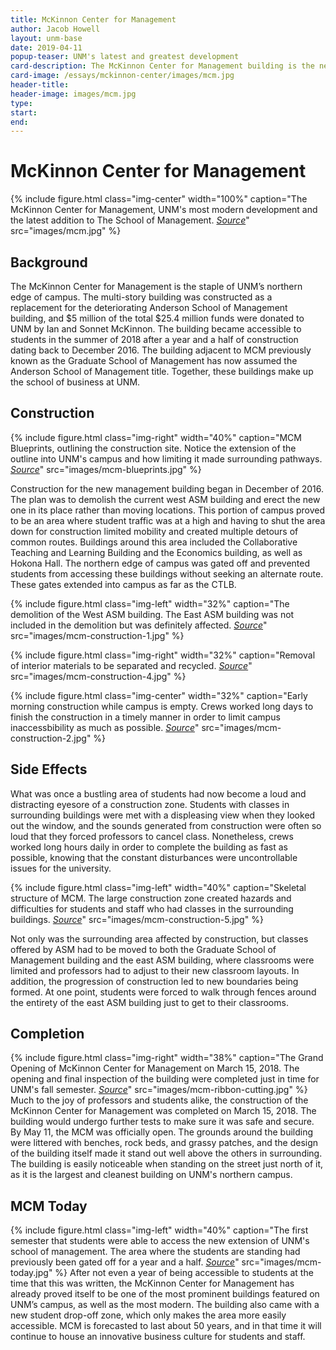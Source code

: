 ```yaml
---
title: McKinnon Center for Management
author: Jacob Howell
layout: unm-base
date: 2019-04-11
popup-teaser: UNM's latest and greatest development
card-description: The McKinnon Center for Management building is the newest addition to UNM's School of Management program
card-image: /essays/mckinnon-center/images/mcm.jpg
header-title: 
header-image: images/mcm.jpg
type: 
start: 
end:
---
```


# McKinnon Center for Management

{% include figure.html class="img-center" width="100%" caption="The McKinnon Center for Management, UNM's most modern development and the latest addition to The School of Management. [_Source_](https://www.mgt.unm.edu/building/construction-photos.asp)" src="images/mcm.jpg" %}

## Background

The McKinnon Center for Management is the staple of UNM’s northern edge of campus.  The multi-story building was constructed as a replacement for the deteriorating Anderson School of Management building, and $5 million of the total $25.4 million funds were donated to UNM by Ian and Sonnet McKinnon.  The building became accessible to students in the summer of 2018 after a year and a half of construction dating back to December 2016.  The building adjacent to MCM previously known as the Graduate School of Management has now assumed the Anderson School of Management title.  Together, these buildings make up the school of business at UNM.

## Construction
{% include figure.html class="img-right" width="40%" caption="MCM Blueprints, outlining the construction site.  Notice the extension of the outline into UNM's campus and how limiting it made surrounding pathways. [_Source_](https://www.mgt.unm.edu/building/default.asp)" src="images/mcm-blueprints.jpg" %}

Construction for the new management building began in December of 2016.  The plan was to demolish the current west ASM building and erect the new one in its place rather than moving locations.  This portion of campus proved to be an area where student traffic was at a high and having to shut the area down for construction limited mobility and created multiple detours of common routes.  Buildings around this area included the Collaborative Teaching and Learning Building and the Economics building, as well as Hokona Hall.  The northern edge of campus was gated off and prevented students from accessing these buildings without seeking an alternate route.  These gates extended into campus as far as the CTLB.

{% include figure.html class="img-left" width="32%" caption="The demolition of the West ASM building. The East ASM building was not included in the demolition but was definitely affected. [_Source_](https://www.mgt.unm.edu/building/construction-photos.asp)" src="images/mcm-construction-1.jpg" %}

{% include figure.html class="img-right" width="32%" caption="Removal of interior materials to be separated and recycled. [_Source_](https://www.mgt.unm.edu/building/construction-photos.asp)" src="images/mcm-construction-4.jpg" %}

{% include figure.html class="img-center" width="32%" caption="Early morning construction while campus is empty. Crews worked long days to finish the construction in a timely manner in order to limit campus inaccessbibility as much as possible. [_Source_](https://www.mgt.unm.edu/building/construction-photos.asp)" src="images/mcm-construction-2.jpg" %}

## Side Effects

What was once a bustling area of students had now become a loud and distracting eyesore of a construction zone.  Students with classes in surrounding buildings were met with a displeasing view when they looked out the window, and the sounds generated from construction were often so loud that they forced professors to cancel class.  Nonetheless, crews worked long hours daily in order to complete the building as fast as possible, knowing that the constant disturbances were uncontrollable issues for the university.

{% include figure.html class="img-left" width="40%" caption="Skeletal structure of MCM. The large construction zone created hazards and difficulties for students and staff who had classes in the surrounding buildings. [_Source_](https://www.mgt.unm.edu/building/construction-photos.asp)" src="images/mcm-construction-5.jpg" %}

Not only was the surrounding area affected by construction, but classes offered by ASM had to be moved to both the Graduate School of Management building and the east ASM building, where classrooms were limited and professors had to adjust to their new classroom layouts.  In addition, the progression of construction led to new boundaries being formed. At one point, students were forced to walk through fences around the entirety of the east ASM building just to get to their classrooms.

## Completion

{% include figure.html class="img-right" width="38%" caption="The Grand Opening of McKinnon Center for Management on March 15, 2018. The opening and final inspection of the building were completed just in time for UNM's fall semester. [_Source_](https://www.mgt.unm.edu/news/highlights/2018/05/mcm-ribbon-cutting.asp)" src="images/mcm-ribbon-cutting.jpg" %}
Much to the joy of professors and students alike, the construction of the McKinnon Center for
Management was completed on March 15, 2018.  The building would undergo further tests to make
sure it was safe and secure.  By May 11, the MCM was officially open.  The grounds around the building
were littered with benches, rock beds, and grassy patches, and the design of the building itself made it stand out
well above the others in surrounding.  The building is easily noticeable when standing on the street just north of it,
as it is the largest and cleanest building on UNM's northern campus.

## MCM Today

{% include figure.html class="img-left" width="40%" caption="The first semester that students were able to access the new extension of UNM's school of management. The area where the students are standing had previously been gated off for a year and a half. [_Source_](https://www.mgt.unm.edu/news/highlights/2018/05/mcm-ribbon-cutting.asp)" src="images/mcm-today.jpg" %}
After not even a year of being accessible to students at the time that this was written, the McKinnon
Center for Management has already proved itself to be one of the most prominent buildings featured on
UNM’s campus, as well as the most modern.  The building also came with a new student drop-off zone,
which only makes the area more easily accessible.  MCM is forecasted to last about 50 years, and in that
time it will continue to house an innovative business culture for students and staff.
